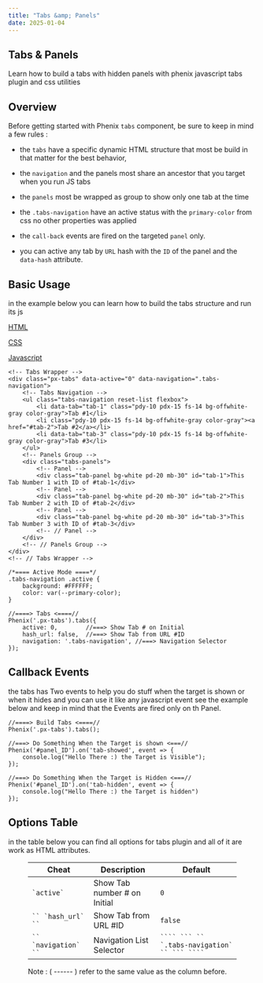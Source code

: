 ```yaml
---
title: "Tabs &amp; Panels"
date: 2025-01-04
---
```


## Tabs & Panels

Learn how to build a tabs with hidden panels with phenix javascript tabs plugin and css utilities

## Overview

Before getting started with Phenix `tabs` component, be sure to keep in mind a few rules :

- the `tabs` have a specific dynamic HTML structure that most be build in that matter for the best behavior,

- the `navigation` and the panels most share an ancestor that you target when you run JS tabs

- the `panels` most be wrapped as group to show only one tab at the time

- the `.tabs-navigation` have an active status with the `primary-color` from css no other properties was applied

- the `call-back` events are fired on the targeted `panel` only.

- you can active any tab by `URL` hash with the `ID` of the panel and the `data-hash` attribute.

## Basic Usage

in the example below you can learn how to build the tabs structure and run its js

[HTML](#tab-1)

[CSS](#tab-2)

[Javascript](#tab-2)

```
<!-- Tabs Wrapper -->
<div class="px-tabs" data-active="0" data-navigation=".tabs-navigation">
    <!-- Tabs Navigation -->
    <ul class="tabs-navigation reset-list flexbox">
        <li data-tab="tab-1" class="pdy-10 pdx-15 fs-14 bg-offwhite-gray color-gray">Tab #1</li>
        <li class="pdy-10 pdx-15 fs-14 bg-offwhite-gray color-gray"><a href="#tab-2">Tab #2</a></li>
        <li data-tab="tab-3" class="pdy-10 pdx-15 fs-14 bg-offwhite-gray color-gray">Tab #3</li>
    </ul>
    <!-- Panels Group -->
    <div class="tabs-panels">
        <!-- Panel -->
        <div class="tab-panel bg-white pd-20 mb-30" id="tab-1">This Tab Number 1 with ID of #tab-1</div>
        <!-- Panel -->
        <div class="tab-panel bg-white pd-20 mb-30" id="tab-2">This Tab Number 2 with ID of #tab-2</div>
        <!-- Panel -->
        <div class="tab-panel bg-white pd-20 mb-30" id="tab-3">This Tab Number 3 with ID of #tab-3</div>
        <!-- // Panel -->
    </div>
    <!-- // Panels Group -->
</div>
<!-- // Tabs Wrapper -->
```

```
/*==== Active Mode ====*/
.tabs-navigation .active {
    background: #FFFFFF;
    color: var(--primary-color);
}
```

```
//====> Tabs <====//
Phenix('.px-tabs').tabs({
    active: 0,        //===> Show Tab # on Initial
    hash_url: false,  //===> Show Tab from URL #ID
    navigation: '.tabs-navigation', //===> Navigation Selector
});
```

## Callback Events

the tabs has Two events to help you do stuff when the target is shown or when it hides and you can use it like any javascript event see the example below and keep in mind that the Events are fired only on th Panel.

```
//====> Build Tabs <====//
Phenix('.px-tabs').tabs();

//===> Do Something When the Target is shown <===//
Phenix('#panel_ID').on('tab-showed', event => {
    console.log("Hello There :) the Target is Visible");
});

//===> Do Something When the Target is Hidden <===//
Phenix('#panel_ID').on('tab-hidden', event => {
    console.log("Hello There :) the Target is hidden")
});
```

## Options Table

in the table below you can find all options for tabs plugin and all of it are work as HTML attributes.

<figure>

| Cheat | Description | Default |
| --- | --- | --- |
| `` `active` `` | Show Tab number # on Initial | `0` |
| ``` `` `hash_url` `` ``` | Show Tab from URL #ID | `false` |
| ``` `` `navigation` `` ``` | Navigation List Selector | ````` ```` ``` `` `.tabs-navigation` `` ``` ```` ````` |

<figcaption>

Note : ( \------ ) refer to the same value as the column before.

</figcaption>

</figure>
